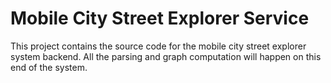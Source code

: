 # Mobile City Street Explorer Service
This project contains the source code for the mobile city street explorer system backend. 
All the parsing and graph computation will happen on this end of the system.

